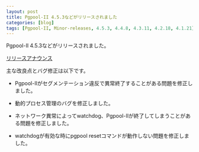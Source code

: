 ```yaml
---
layout: post
title: Pgpool-II 4.5.3などがリリースされました
categories: [blog]
tags: [Pgpool-II, Minor-releases, 4.5.3, 4.4.8, 4.3.11, 4.2.18, 4.1.21]
---
```

Pgpool-II 4.5.3などがリリースされました。

[リリースアナウンス](https://www.pgpool.net/mediawiki/jp/index.php/%E3%83%A1%E3%82%A4%E3%83%B3%E3%83%9A%E3%83%BC%E3%82%B8#Pgpool-II_4.5.3.2C_4.4.8.2C_4.3.11.2C_4.2.18.2C_4.1.21_.E3.81.8C.E3.83.AA.E3.83.AA.E3.83.BC.E3.82.B9.E3.81.95.E3.82.8C.E3.81.BE.E3.81.97.E3.81.9F_.282024.2F08.2F15.29_2)

主な改良点とバグ修正は以下です。

- Pgpool-IIがセグメンテーション違反で異常終了することがある問題を修正しました。

- 動的プロセス管理のバグを修正しました。

- ネットワーク異常によってwatchdog、Pgpool-IIが終了してしまうことがある問題を修正しました。

- watchdogが有効な時にpgpool resetコマンドが動作しない問題を修正しました。

